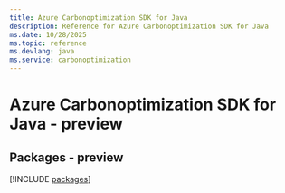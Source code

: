 ```yaml
---
title: Azure Carbonoptimization SDK for Java
description: Reference for Azure Carbonoptimization SDK for Java
ms.date: 10/28/2025
ms.topic: reference
ms.devlang: java
ms.service: carbonoptimization
---
```

# Azure Carbonoptimization SDK for Java - preview
## Packages - preview
[!INCLUDE [packages](carbonoptimization-index.md)]
